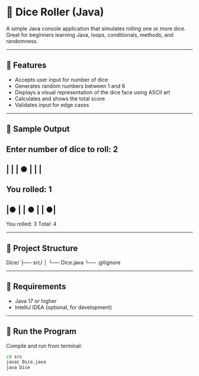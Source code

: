 # 🎲 Dice Roller (Java)

A simple Java console application that simulates rolling one or more dice. Great for beginners learning Java, loops, conditionals, methods, and randomness.

---

## 📌 Features

- Accepts user input for number of dice
- Generates random numbers between 1 and 6
- Displays a visual representation of the dice face using ASCII art
- Calculates and shows the total score
- Validates input for edge cases

---

## 🧪 Sample Output

Enter number of dice to roll: 2
---------
|       |
|   ●   |
|       |
---------
You rolled: 1
---------
|●      |
|   ●   |
|      ●|
---------
You rolled: 3
Total: 4


---

## 📁 Project Structure

Dice/
├── src/
│ └── Dice.java
└── .gitignore


---

## 🔧 Requirements

- Java 17 or higher  
- IntelliJ IDEA (optional, for development)

---

## 🚀 Run the Program

Compile and run from terminal:

```bash
cd src
javac Dice.java
java Dice
